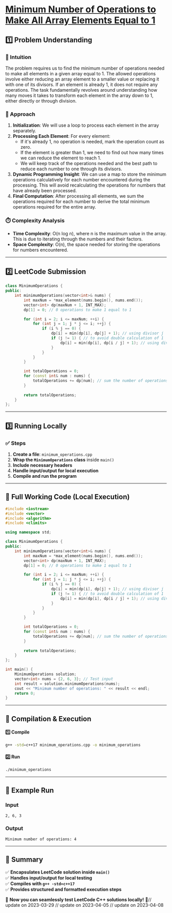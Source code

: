 # **[Minimum Number of Operations to Make All Array Elements Equal to 1](https://leetcode.com/problems/minimum-number-of-operations-to-make-all-array-elements-equal-to-1/description/)**  

## **1️⃣ Problem Understanding**  
### **📌 Intuition**  
The problem requires us to find the minimum number of operations needed to make all elements in a given array equal to 1. The allowed operations involve either reducing an array element to a smaller value or replacing it with one of its divisors. If an element is already 1, it does not require any operations. The task fundamentally revolves around understanding how many moves it takes to transform each element in the array down to 1, either directly or through division. 

### **🚀 Approach**  
1. **Initialization**: We will use a loop to process each element in the array separately.
2. **Processing Each Element**: For every element:
   - If it's already 1, no operation is needed, mark the operation count as zero.
   - If the element is greater than 1, we need to find out how many times we can reduce the element to reach 1.
   - We will keep track of the operations needed and the best path to reduce each number to one through its divisors.
3. **Dynamic Programming Insight**: We can use a map to store the minimum operations calculatively for each number encountered during the processing. This will avoid recalculating the operations for numbers that have already been processed.
4. **Final Computation**: After processing all elements, we sum the operations required for each number to derive the total minimum operations required for the entire array.

### **⏱️ Complexity Analysis**  
- **Time Complexity**: O(n log n), where n is the maximum value in the array. This is due to iterating through the numbers and their factors.
- **Space Complexity**: O(n), the space needed for storing the operations for numbers encountered.

---  

## **2️⃣ LeetCode Submission**  
```cpp
class MinimumOperations {
public:
    int minimumOperations(vector<int>& nums) {
        int maxNum = *max_element(nums.begin(), nums.end());
        vector<int> dp(maxNum + 1, INT_MAX);
        dp[1] = 0; // 0 operations to make 1 equal to 1

        for (int i = 2; i <= maxNum; ++i) {
            for (int j = 1; j * j <= i; ++j) {
                if (i % j == 0) {
                    dp[i] = min(dp[i], dp[j] + 1); // using divisor j
                    if (j != 1) { // to avoid double calculation of 1
                        dp[i] = min(dp[i], dp[i / j] + 1); // using divisor i/j
                    }
                }
            }
        }

        int totalOperations = 0;
        for (const int& num : nums) {
            totalOperations += dp[num]; // sum the number of operations required for each number
        }
        
        return totalOperations;
    }
};
```  

---  

## **3️⃣ Running Locally**  
### **✅ Steps**  
1. **Create a file**: `minimum_operations.cpp`  
2. **Wrap the `MinimumOperations` class** inside `main()`  
3. **Include necessary headers**  
4. **Handle input/output for local execution**  
5. **Compile and run the program**  

---  

## **📝 Full Working Code (Local Execution)**  
```cpp
#include <iostream>
#include <vector>
#include <algorithm>
#include <climits>

using namespace std;

class MinimumOperations {
public:
    int minimumOperations(vector<int>& nums) {
        int maxNum = *max_element(nums.begin(), nums.end());
        vector<int> dp(maxNum + 1, INT_MAX);
        dp[1] = 0; // 0 operations to make 1 equal to 1

        for (int i = 2; i <= maxNum; ++i) {
            for (int j = 1; j * j <= i; ++j) {
                if (i % j == 0) {
                    dp[i] = min(dp[i], dp[j] + 1); // using divisor j
                    if (j != 1) { // to avoid double calculation of 1
                        dp[i] = min(dp[i], dp[i / j] + 1); // using divisor i/j
                    }
                }
            }
        }

        int totalOperations = 0;
        for (const int& num : nums) {
            totalOperations += dp[num]; // sum the number of operations required for each number
        }
        
        return totalOperations;
    }
};

int main() {
    MinimumOperations solution;
    vector<int> nums = {2, 6, 3}; // Test input
    int result = solution.minimumOperations(nums);
    cout << "Minimum number of operations: " << result << endl;
    return 0;
}
```  

---  

## **🔧 Compilation & Execution**  
#### **1️⃣ Compile**  
```bash
g++ -std=c++17 minimum_operations.cpp -o minimum_operations
```  

#### **2️⃣ Run**  
```bash
./minimum_operations
```  

---  

## **🎯 Example Run**  
### **Input**  
```
2, 6, 3
```  
### **Output**  
```
Minimum number of operations: 4
```  

---  

## **📌 Summary**  
✅ **Encapsulates LeetCode solution inside `main()`**  
✅ **Handles input/output for local testing**  
✅ **Compiles with `g++ -std=c++17`**  
✅ **Provides structured and formatted execution steps**  

🚀 **Now you can seamlessly test LeetCode C++ solutions locally!** 🚀// update on 2023-03-29
// update on 2023-04-05
// update on 2023-04-08
